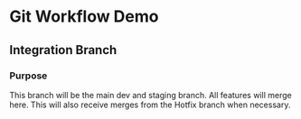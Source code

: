 # Git Workflow Demo
## Integration Branch
### Purpose
This branch will be the main dev and staging branch. All features will merge here. This will also receive merges from the Hotfix branch when necessary. 

